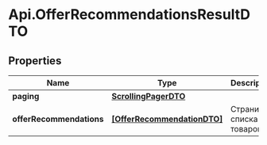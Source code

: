 # Api.OfferRecommendationsResultDTO

## Properties

Name | Type | Description | Notes
------------ | ------------- | ------------- | -------------
**paging** | [**ScrollingPagerDTO**](ScrollingPagerDTO.md) |  | [optional] 
**offerRecommendations** | [**[OfferRecommendationDTO]**](OfferRecommendationDTO.md) | Страница списка товаров. | 


